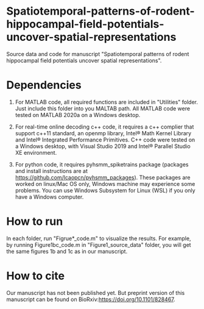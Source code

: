 # Spatiotemporal-patterns-of-rodent-hippocampal-field-potentials-uncover-spatial-representations
Source data and code for manuscript "Spatiotemporal patterns of rodent hippocampal field potentials uncover spatial representations".

# Dependencies
1. For MATLAB code, all required functions are included in "Utilities" folder. Just include this folder into you MALTAB path. All MATLAB code were tested on MATLAB 2020a on a Windows desktop.

2. For real-time online decoding c++ code, it requires a c++ complier that support c++11 standard, an openmp library, Intel® Math Kernel Library and Intel® Integrated Performance Primitives. C++ code were tested on a Windows desktop, with Visual Studio 2019 and Intel® Parallel Studio XE environment.

3. For python code, it requires pyhsmm_spiketrains package (packages and install instructions are at https://github.com/lcaopcn/pyhsmm_packages). These packages are worked on linux/Mac OS only, Windows machine may experience some problems. You can use Windows Subsystem for Linux (WSL) if you only have a Windows computer. 

# How to run
In each folder, run "Figrue*_code.m" to visualize the results. For example, by running Figure1bc_code.m in "Figure1_source_data" folder, you will get the same figures 1b and 1c as in our manuscript.

# How to cite
Our manuscript has not been published yet. But preprint version of this manuscript can be found on BioRxiv:https://doi.org/10.1101/828467.
